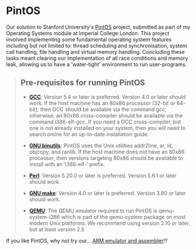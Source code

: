 # PintOS

Our solution to Stanford University's [PintOS](https://en.wikipedia.org/wiki/Pintos) project, submitted as part of my Operating Systems module at Imperial College London. This project involved implementing some fundamental operating system features including but not limited to: thread scheduling and synchronisation, system call handling, file handling and virtual memory handling. Concluding these tasks meant clearing our implementation of all race conditions and memory leak, allowing us to have a 'water-tight' environment to run user-programs.

>## Pre-requisites for running PintOS
>
>- [**GCC**](http://gcc.gnu.org/): Version 5.4 or later is preferred. Version 4.0 or
>later should work. If the host machine has an 80x86 processor (32-bit or 64-bit), then GCC
>should be available via the command gcc; otherwise, an 80x86 cross-compiler should be
>available via the command i386-elf-gcc. If you need a GCC cross-compiler, but one is
>not already installed on your system, then you will need to search online for an up-to-date
>installation guide.
>
>- [**GNU binutils**](http://www.gnu.org/software/binutils/): PintOS uses the
>Unix utilities addr2line, ar, ld, objcopy, and ranlib. If the host machine does not have
>an 80x86 processor, then versions targeting 80x86 should be available to install with an
>‘i386-elf-’ prefix.
>
>- [**Perl**](http://www.perl.org): Version 5.20.0 or later is preferred. Version 5.6.1
>or later should work.
>
>- [**GNU make**](http://www.gnu.org/software/make/): Version 4.0 or later is
>preferred. Version 3.80 or later should work.
>
>- [**QEMU**](http://fabrice.bellard.free.fr/qemu/): The QEMU emulator required to run PintOS is qemu-system-i386 which is part of the qemu-system package on
>most modern Unix platforms. We recommend using version 2.10 or later, but at least version 2.5

If you like PintOS, why not try our... [ARM emulator and assembler](https://github.com/BnjmnCummings/arm-v8-emulator-and-assembler)!?
